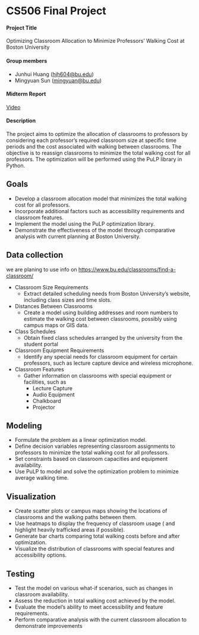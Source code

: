 # CS506 Final Project

#### Project Title

Optimizing Classroom Allocation to Minimize Professors’ Walking Cost at Boston University

#### Group members

- Junhui Huang (hjh604@bu.edu)
- Mingyuan Sun (mingyuan@bu.edu)

#### Midterm Report
[Video](https://www.youtube.com/watch?v=cfRX62oWjNg)

#### Description

The project aims to optimize the allocation of classrooms to professors by considering each professor’s required classroom size at specific time periods and the cost associated with walking between classrooms. The objective is to reassign classrooms to minimize the total walking cost for all professors. The optimization will be performed using the PuLP library in Python.



## Goals
- Develop a classroom allocation model that minimizes the total walking cost for all professors.
- Incorporate additional factors such as accessibility requirements and classroom features.
- Implement the model using the PuLP optimization library.
- Demonstrate the effectiveness of the model through comparative analysis with current planning at Boston University.



## Data collection
we are planing to use info on https://www.bu.edu/classrooms/find-a-classroom/
- Classroom Size Requirements
  - Extract detailed scheduling needs from Boston University’s website, including class sizes and time slots.
- Distances Between Classrooms
  - Create a model using building addresses and room numbers to estimate the walking cost between classrooms, possibly using campus maps or GIS data.
- Class Schedules
  - Obtain fixed class schedules arranged by the university from the student portal
- Classroom Equipment Requirements
  - Identify any special needs for classroom equipment for certain professors, such as lecture capture device and wireless microphone.
- Classroom Features
  - Gather information on classrooms with special equipment or facilities, such as
    - Lecture Capture
    - Audio Equipment
    - Chalkboard
    - Projector



## Modeling

- Formulate the problem as a linear optimization model.
- Define decision variables representing classroom assignments to professors to minimize the total walking cost for all professors.
- Set constraints based on classroom capacities and equipment availability.
- Use PuLP to model and solve the optimization problem to minimize average walking time.



## Visualization

- Create scatter plots or campus maps showing the locations of classrooms and the walking paths between them.
- Use heatmaps to display the frequency of classroom usage ( and highlight heavily trafficked areas if possible).
- Generate bar charts comparing total walking costs before and after optimization.
- Visualize the distribution of classrooms with special features and accessibility options.



## Testing

- Test the model on various what-if scenarios, such as changes in classroom availability.
- Assess the reduction in total walking cost achieved by the model.
- Evaluate the model’s ability to meet accessibility and feature requirements.
- Perform comparative analysis with the current classroom allocation to demonstrate improvements
